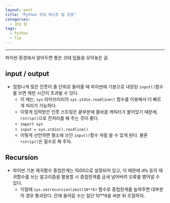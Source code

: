 ```yaml
---
layout: post
title: "Python 코딩 테스트 팁 모음"
categories:
  - 코딩 팁
tags:
  - Python
  - Tip
---
```


---

파이썬 환경에서 알아두면 좋은 코테 팁들을 모아놓은 글.

## input / output
- 엄청나게 많은 인풋이 줄 단위로 들어올 때 파이썬에 기본으로 내장된 `input()`함수를 쓰면 제한 시간이 초과될 수 있다.
  - 이 때는, `sys` 라이브러리의 `sys.stdin.readline()` 함수를 이용해서 더 빠르게 처리가 가능하다.
  - 이렇게 입력받은 인풋 스트링은 끝부분에 줄바꿈 캐릭터가 붙어있기 때문에, `rstrip()`으로 전처리를 해 주는 것이 좋다.
  - `import sys`
  - `input = sys.stdin().resdline()`
  - 이렇게 선언하면 평소에 쓰던 `input()`함수 처럼 쓸 수 있게 된다. 물론 `rstrip()`은 필수로 해 주자.

## Recursion
- 파이썬 기본 재귀함수 중첩한계는 1000으로 설정되어 있고, 이 때문에 dfs 등의 재귀함수를 쓰는 알고리즘을 활용할 시 중첩한계를 금새 넘어버려 오류를 뱉어낼 수 있다.
  - 이럴때 `sys.setrecursionlimit(10**6)` 함수로 중첩한계를 높여주면 대부분의 경우 통과된다. 안에 들어갈 수는 일단 10**6을 써본 뒤 조절하자.